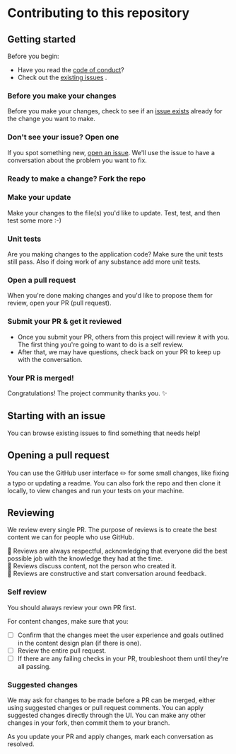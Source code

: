# Contributing to this repository <!-- omit in toc -->

## Getting started <!-- omit in toc -->

Before you begin:
- Have you read the [code of conduct](../CODE_OF_CONDUCT.md)?
- Check out the [existing issues](https://github.com/nickhepp/embedded-device-prototyping-framework/issues) .

### Before you make your changes

Before you make your changes, check to see if an [issue exists](https://github.com/nickhepp/embedded-device-prototyping-framework/issues) already for the change you want to make.

### Don't see your issue? Open one

If you spot something new, [open an issue](https://github.com/nickhepp/embedded-device-prototyping-framework/issues/new). We'll use the issue to have a conversation about the problem you want to fix.

### Ready to make a change? Fork the repo

### Make your update
Make your changes to the file(s) you'd like to update.  Test, test, and then test some more :-)

### Unit tests
Are you making changes to the application code? Make sure the unit tests still pass.  Also if doing work of any substance add more unit tests.

### Open a pull request
When you're done making changes and you'd like to propose them for review, open your PR (pull request).

### Submit your PR & get it reviewed
- Once you submit your PR, others from this project will review it with you. The first thing you're going to want to do is a self review.
- After that, we may have questions, check back on your PR to keep up with the conversation.

### Your PR is merged!
Congratulations! The project community thanks you. :sparkles:

## Starting with an issue
You can browse existing issues to find something that needs help!

## Opening a pull request
You can use the GitHub user interface :pencil2: for some small changes, like fixing a typo or updating a readme. You can also fork the repo and then clone it locally, to view changes and run your tests on your machine.

## Reviewing
We review every single PR. The purpose of reviews is to create the best content we can for people who use GitHub.

:yellow_heart: Reviews are always respectful, acknowledging that everyone did the best possible job with the knowledge they had at the time.  
:yellow_heart: Reviews discuss content, not the person who created it.  
:yellow_heart: Reviews are constructive and start conversation around feedback.  

### Self review
You should always review your own PR first.

For content changes, make sure that you:
- [ ] Confirm that the changes meet the user experience and goals outlined in the content design plan (if there is one).
- [ ] Review the entire pull request.
- [ ] If there are any failing checks in your PR, troubleshoot them until they're all passing.

### Suggested changes
We may ask for changes to be made before a PR can be merged, either using suggested changes or pull request comments. You can apply suggested changes directly through the UI. You can make any other changes in your fork, then commit them to your branch.

As you update your PR and apply changes, mark each conversation as resolved.
